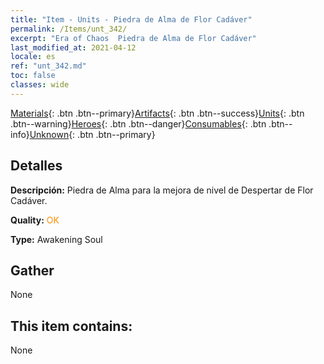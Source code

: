 ```yaml
---
title: "Item - Units - Piedra de Alma de Flor Cadáver"
permalink: /Items/unt_342/
excerpt: "Era of Chaos  Piedra de Alma de Flor Cadáver"
last_modified_at: 2021-04-12
locale: es
ref: "unt_342.md"
toc: false
classes: wide
---
```

 [Materials](/es/Items/){: .btn .btn--primary}[Artifacts](/es/Items/Artifacts/){: .btn .btn--success}[Units](/es/Items/Units/){: .btn .btn--warning}[Heroes](/es/Items/Heroes/){: .btn .btn--danger}[Consumables](/es/Items/Consumables/){: .btn .btn--info}[Unknown](/es/Items/Unknown/){: .btn .btn--primary}

## Detalles
 **Descripción:** Piedra de Alma para la mejora de nivel de Despertar de Flor Cadáver.

 **Quality:** <span style="color: #FF8C00">OK</span>

 **Type:** Awakening Soul

## Gather

  None

## This item contains:

  None

